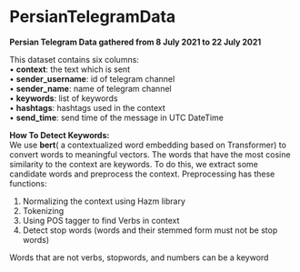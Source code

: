 # PersianTelegramData
<b> Persian Telegram Data gathered from 8 July 2021 to 22 July 2021 </b>

This dataset contains six columns:
<br>
•	<b>context</b>: the text which is sent
<br>
•	<b>sender_username</b>: id of telegram channel
<br>
•	<b>sender_name</b>: name of telegram channel
<br>
•	<b>keywords</b>: list of keywords 
<br>
•	<b>hashtags</b>: hashtags used in the context
<br>
•	<b>send_time</b>: send time of the message in UTC DateTime
<br>

<b>How To Detect Keywords:</b>
<br>
We use <b>bert</b>( a contextualized word embedding based on Transformer) to convert words to meaningful vectors. The words that have the most cosine similarity to the context are keywords. To do this, we extract some candidate words and preprocess the context.
Preprocessing has these functions:
<br>
1.	Normalizing the context using Hazm library
2.	Tokenizing
3.	Using POS tagger to find Verbs in context 
4.	Detect stop words (words and their stemmed form must not be stop words)


Words that are not verbs, stopwords, and numbers can be a keyword


